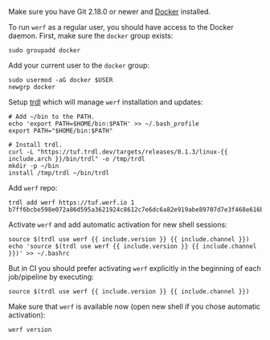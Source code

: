 Make sure you have Git 2.18.0 or newer and [Docker](https://docs.docker.com/get-docker) installed.

To run `werf` as a regular user, you should have access to the Docker daemon. First, make sure the `docker` group exists:

```shell
sudo groupadd docker
```

Add your current user to the `docker` group:

```
sudo usermod -aG docker $USER
newgrp docker
```

Setup [trdl](https://github.com/werf/trdl) which will manage `werf` installation and updates:
```shell
# Add ~/bin to the PATH.
echo 'export PATH=$HOME/bin:$PATH' >> ~/.bash_profile
export PATH="$HOME/bin:$PATH"

# Install trdl.
curl -L "https://tuf.trdl.dev/targets/releases/0.1.3/linux-{{ include.arch }}/bin/trdl" -o /tmp/trdl
mkdir -p ~/bin
install /tmp/trdl ~/bin/trdl
```

Add `werf` repo:
```shell
trdl add werf https://tuf.werf.io 1 b7ff6bcbe598e072a86d595a3621924c8612c7e6dc6a82e919abe89707d7e3f468e616b5635630680dd1e98fc362ae5051728406700e6274c5ed1ad92bea52a2
```

Activate `werf` and add automatic activation for new shell sessions:
```shell
source $(trdl use werf {{ include.version }} {{ include.channel }})
echo 'source $(trdl use werf {{ include.version }} {{ include.channel }})' >> ~/.bashrc
```

But in CI you should prefer activating `werf` explicitly in the beginning of each job/pipeline by executing:
```shell
source $(trdl use werf {{ include.version }} {{ include.channel }})
```

Make sure that `werf` is available now (open new shell if you chose automatic activation):
```shell
werf version
```
